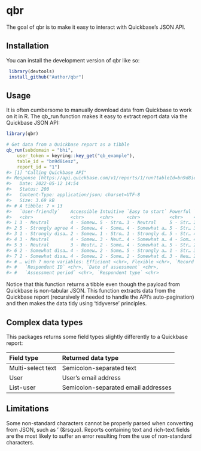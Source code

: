 
<!-- README.md is generated from README.Rmd. Please edit that file -->

# qbr

<!-- badges: start -->
<!-- badges: end -->

The goal of qbr is to make it easy to interact with Quickbase’s JSON
API.

## Installation

You can install the development version of qbr like so:

``` r
 library(devtools)
 install_github("Author/qbr")
```

## Usage

It is often cumbersome to manually download data from Quickbase to work
on it in R. The qb_run function makes it easy to extract report data via
the Quickbase JSON API:

``` r
library(qbr)

# Get data from a Quickbase report as a tibble
qb_run(subdomain = "bhi",
    user_token = keyring::key_get("qb_example"),
    table_id = "bn9d8iesz",
    report_id = "1")
#> [1] "Calling Quickbase API"
#> Response [https://api.quickbase.com/v1/reports/1/run?tableId=bn9d8iesz]
#>   Date: 2022-05-12 14:54
#>   Status: 200
#>   Content-Type: application/json; charset=UTF-8
#>   Size: 3.69 kB
#> # A tibble: 7 × 13
#>   `User-friendly`    Accessible Intuitive `Easy to start` Powerful `Good syntax`
#>   <chr>              <chr>      <chr>     <chr>           <chr>    <chr>        
#> 1 3 - Neutral        4 - Somew… 5 - Stro… 3 - Neutral     5 - Str… 2 - Somewhat…
#> 2 5 - Strongly agree 4 - Somew… 4 - Some… 4 - Somewhat a… 5 - Str… 3 - Neutral  
#> 3 1 - Strongly disa… 2 - Somew… 1 - Stro… 1 - Strongly d… 5 - Str… 4 - Somewhat…
#> 4 3 - Neutral        4 - Somew… 3 - Neut… 4 - Somewhat a… 4 - Som… 4 - Somewhat…
#> 5 3 - Neutral        3 - Neutr… 2 - Some… 4 - Somewhat a… 5 - Str… 2 - Somewhat…
#> 6 2 - Somewhat disa… 4 - Somew… 2 - Some… 5 - Strongly a… 1 - Str… 3 - Neutral  
#> 7 2 - Somewhat disa… 4 - Somew… 2 - Some… 2 - Somewhat d… 3 - Neu… 2 - Somewhat…
#> # … with 7 more variables: Efficient <chr>, Flexible <chr>, `Record ID#` <int>,
#> #   `Respondent ID` <chr>, `Date of assessment` <chr>,
#> #   `Assessment period` <chr>, `Respondent type` <chr>
```

Notice that this function returns a tibble even though the payload from
Quickbase is non-tabular JSON. This function extracts data from the
Quickbase report (recursively if needed to handle the API’s
auto-pagination) and then makes the data tidy using ‘tidyverse’
principles.

## Complex data types

This packages returns some field types slightly differently to a
Quickbase report:

| Field type        | Returned data type                  |
|:------------------|:------------------------------------|
| Multi-select text | Semicolon-separated text            |
| User              | User’s email address                |
| List-user         | Semicolon-separated email addresses |

## Limitations

Some non-standard characters cannot be properly parsed when converting
from JSON, such as ’ (&rsquo). Reports containing text and rich-text
fields are the most likely to suffer an error resulting from the use of
non-standard characters.
